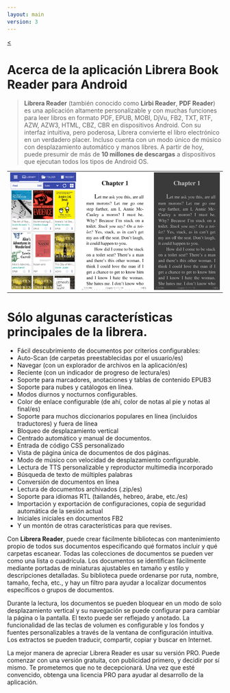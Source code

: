 ```yaml
---
layout: main
version: 3
---
```

[<](/wiki/es)

# Acerca de la aplicación Librera Book Reader para Android

> __Librera Reader__ (también conocido como __Lirbi Reader__, __PDF Reader__) es una aplicación altamente personalizable y con muchas funciones
para leer libros en formato PDF, EPUB, MOBI, DjVu, FB2, TXT, RTF, AZW, AZW3, HTML, CBZ, CBR en dispositivos Android.
Con su interfaz intuitiva, pero poderosa, Librera convierte el libro electrónico en un verdadero placer.
Incluso cuenta con un modo único de músico con desplazamiento automático y manos libres.
A partir de hoy, puede presumir de más de __10 millones de descargas__ a dispositivos que ejecutan todos los tipos de Android OS.

||||
|-|-|-|
|![](1.png)|![](2.png)|![](3.png)|

# Sólo algunas características principales de la librera.

* Fácil descubrimiento de documentos por criterios configurables:
* Auto-Scan (de carpetas preestablecidas por el usuario/es)
* Navegar (con un explorador de archivos en la aplicación/es)
* Reciente (con un indicador de progreso de lectura/es)
* Soporte para marcadores, anotaciones y tablas de contenido EPUB3
* Soporte para nubes y catálogos en línea.
* Modos diurnos y nocturnos configurables.
* Color de enlace configurable (de ahí, color de notas al pie y notas al final/es)
* Soporte para muchos diccionarios populares en línea (incluidos traductores) y fuera de línea
* Bloqueo de desplazamiento vertical
* Centrado automático y manual de documentos.
* Entrada de código CSS personalizado
* Vista de página única de documentos de dos páginas.
* Modo de músico con velocidad de desplazamiento configurable.
* Lectura de TTS personalizable y reproductor multimedia incorporado
* Búsqueda de texto de múltiples palabras
* Conversión de documentos en línea
* Lectura de documentos archivados (.zip/es)
* Soporte para idiomas RTL (tailandés, hebreo, árabe, etc./es)
* Importación y exportación de configuraciones, copia de seguridad automática de la sesión actual
* Iniciales iniciales en documentos FB2
* Y un montón de otras características para que revises.


Con __Librera Reader__, puede crear fácilmente bibliotecas con mantenimiento propio de todos sus documentos especificando qué formatos incluir y qué carpetas escanear. Todas las colecciones de documentos se pueden ver como una lista o cuadrícula. Los documentos se identifican fácilmente mediante portadas de miniaturas ajustables en tamaño y estilo y descripciones detalladas. Su biblioteca puede ordenarse por ruta, nombre, tamaño, fecha, etc., y hay un filtro para ayudar a localizar documentos específicos o grupos de documentos.

Durante la lectura, los documentos se pueden bloquear en un modo de solo desplazamiento vertical y su navegación se puede configurar para cambiar la página o la pantalla. El texto puede ser reflejado y anotado. La funcionalidad de las teclas de volumen es configurable y los fondos y fuentes personalizables a través de la ventana de configuración intuitiva. Los extractos se pueden traducir, compartir, copiar y buscar en Internet.

La mejor manera de apreciar Librera Reader es usar su versión PRO. Puede comenzar con una versión gratuita, con publicidad primero, y decidir por sí mismo. Te prometemos que no te decepcionará. Una vez que esté convencido, obtenga una licencia PRO para ayudar al desarrollo de la aplicación.
